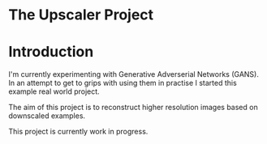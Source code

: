 The Upscaler Project
===

# Introduction

I'm currently experimenting with Generative Adverserial Networks (GANS). In an attempt to get to grips with using them in practise I started this example real world project. 

The aim of this project is to reconstruct higher resolution images based on downscaled examples. 

This project is currently work in progress.
